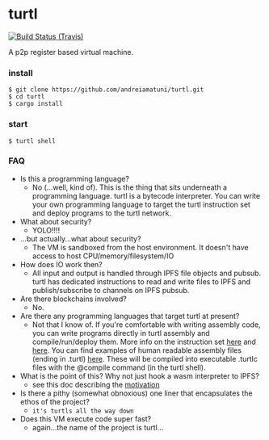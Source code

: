 # turtl

[![Build Status (Travis)](https://travis-ci.org/andreiamatuni/turtl.svg?branch=master)](https://travis-ci.org/andreiamatuni/turtl)


A p2p register based virtual machine.


### install

```
$ git clone https://github.com/andreiamatuni/turtl.git
$ cd turtl
$ cargo install
```

### start

```
$ turtl shell
```


### FAQ

- Is this a programming language?
    - No (...well, kind of). This is the thing that sits underneath a programming language. turtl is a bytecode interpreter. You can write your own programming language to target the turtl instruction set and deploy programs to the turtl network.
-  What about security?
    - YOLO!!!!
- ...but actually...what about security?
    - The VM is sandboxed from the host environment. It doesn't have access to host CPU/memory/filesystem/IO
- How does IO work then?
    - All input and output is handled through IPFS file objects and pubsub. turtl has dedicated instructions to read and write files to IPFS and publish/subscribe to channels on IPFS pubsub.
- Are there blockchains involved?
    - No.
- Are there any programming languages that target turtl at present?
    - Not that I know of. If you're comfortable with writing assembly code, you can write programs directly in turtl assembly and compile/run/deploy them. More info on the instruction set [here](src/program.rs) and [here](src/instruction.rs). You can find examples of human readable assembly files (ending in .turtl) [here](test/turtl_code). These will be compiled into executable .turtlc files with the @compile command (in the turtl shell).
- What is the point of this? Why not just hook a wasm interpreter to IPFS?
    - see this doc describing the [motivation](docs/motivation.md)
- Is there a pithy (somewhat obnoxious) one liner that encapsulates the ethos of the project?
    - ```it's turtls all the way down``` 
- Does this VM execute code super fast?
    - again...the name of the project is turtl...